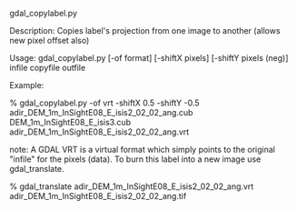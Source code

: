 gdal_copylabel.py

Description: Copies label's projection from one image to another (allows new pixel offset also)

Usage: gdal_copylabel.py [-of format] [-shiftX pixels] [-shiftY pixels (neg)] infile copyfile outfile

Example:
 
 % gdal_copylabel.py -of vrt -shiftX 0.5 -shiftY -0.5 adir_DEM_1m_InSightE08_E_isis2_02_02_ang.cub DEM_1m_InSightE08_E_isis3.cub adir_DEM_1m_InSightE08_E_isis2_02_02_ang.vrt
 
   note: A GDAL VRT is a virtual format which simply points to the original "infile" for the pixels (data). To burn this label into a new image use gdal_translate.
 
   % gdal_translate  adir_DEM_1m_InSightE08_E_isis2_02_02_ang.vrt adir_DEM_1m_InSightE08_E_isis2_02_02_ang.tif
 
